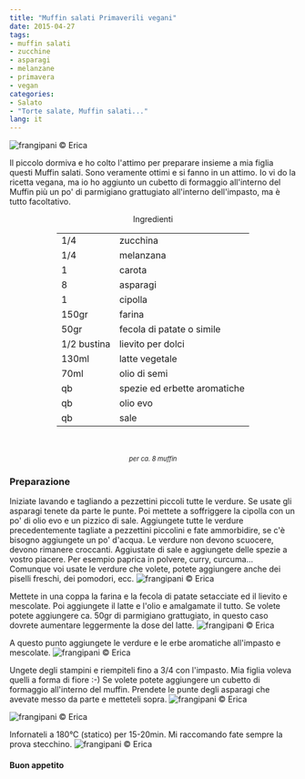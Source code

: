 ```yaml
---
title: "Muffin salati Primaverili vegani"
date: 2015-04-27
tags:
- muffin salati
- zucchine
- asparagi
- melanzane
- primavera
- vegan
categories:
- Salato
- "Torte salate, Muffin salati..."
lang: it
---
```

![](../2015-04-27-muffin-salati-primaverili/header.jpg "frangipani © Erica")

Il piccolo dormiva e ho colto l'attimo per preparare insieme a mia figlia questi Muffin salati. Sono veramente ottimi e si fanno in un attimo. Io vi do la ricetta vegana, ma io ho aggiunto un cubetto di formaggio all'interno del Muffin più un po' di parmigiano grattugiato all'interno dell'impasto, ma è tutto facoltativo.


<div id="wrapper" style="text-align: center">
  <div id="yourdiv" style="display: inline-block;">
    <div class="ingredients">
      <div class="ingredients-title">Ingredienti</div>
      <table>
        <tbody>
          <tr>
            <td>1/4</td>
            <td>zucchina</td>
          </tr>
          <tr>
            <td>1/4</td>
            <td>melanzana</td>
          </tr>
          <tr>
            <td>1</td>
            <td>carota</td>
          </tr>
          <tr>
            <td>8</td>
            <td>asparagi</td>
          </tr>
          <tr>
            <td>1</td>
            <td>cipolla</td>
          </tr>
          <tr>
            <td>150gr</td>
            <td>farina</td>
          </tr>
          <tr>
            <td>50gr</td>
            <td>fecola di patate o simile</td>
          </tr>
          <tr>
            <td>1/2 bustina</td>
            <td>lievito per dolci</td>
          </tr>
          <tr>
            <td>130ml</td>
            <td>latte vegetale</td>
          </tr>
          <tr>
            <td>70ml</td>
            <td>olio di semi</td>
          </tr>
          <tr>
            <td>qb</td>
            <td>spezie ed erbette aromatiche</td>
          </tr>
          <tr>
            <td>qb</td>
            <td>olio evo</td>
          </tr>
          <tr>
            <td>qb</td>
            <td>sale</td>
          </tr>
        </tbody>
      </table>
      <br></br>
      <i class="pull-right" style="font-size: 80%;">per ca. 8 muffin</i>
    </div>
  </div>
</div>

<h3>
  <font color="grey">
    <i class="fa-solid fa-gears"></i>
  </font> Preparazione
</h3>

Iniziate lavando e tagliando a pezzettini piccoli tutte le verdure. Se usate gli asparagi tenete da parte le punte. Poi mettete a soffriggere la cipolla con un po' di olio evo e un pizzico di sale. Aggiungete tutte le verdure precedentemente tagliate a pezzettini piccolini e fate ammorbidire, se c'è bisogno aggiungete un po' d'acqua. Le verdure non devono scuocere, devono rimanere croccanti. Aggiustate di sale e aggiungete delle spezie a vostro piacere. Per esempio paprica in polvere, curry, curcuma... Comunque voi usate le verdure che volete, potete aggiungere anche dei piselli freschi, dei pomodori, ecc.
![](../2015-04-27-muffin-salati-primaverili/verdura.jpg "frangipani © Erica")

Mettete in una coppa la farina e la fecola di patate setacciate ed il lievito e mescolate. Poi aggiungete il latte e l'olio e amalgamate il tutto. Se volete potete aggiungere ca. 50gr di parmigiano grattugiato, in questo caso dovrete aumentare leggermente la dose del latte.
![](../2015-04-27-muffin-salati-primaverili/impasto1.jpg "frangipani © Erica")

A questo punto aggiungete le verdure e le erbe aromatiche all'impasto e mescolate.
![](../2015-04-27-muffin-salati-primaverili/impasto2.jpg "frangipani © Erica")

Ungete degli stampini e riempiteli fino a 3/4 con l'impasto. Mia figlia voleva quelli a forma di fiore :-) Se volete potete aggiungere un cubetto di formaggio all'interno del muffin. Prendete le punte degli asparagi che avevate messo da parte e metteteli sopra.
![](../2015-04-27-muffin-salati-primaverili/formaggio.jpg "frangipani © Erica")

![](../2015-04-27-muffin-salati-primaverili/teglia.jpg "frangipani © Erica")

Infornateli a 180°C (statico) per 15-20min. Mi raccomando fate sempre la prova stecchino.
![](../2015-04-27-muffin-salati-primaverili/risultato.jpg "frangipani © Erica")

<h4>Buon appetito
  <font color="red">
    <i class="fa-regular fa-face-smile"></i>
  </font>
</h4>
